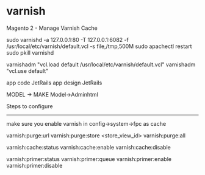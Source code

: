 # varnish
Magento 2 - Manage Varnish Cache

sudo varnishd -a 127.0.0.1:80 -T 127.0.0.1:6082 -f /usr/local/etc/varnish/default.vcl -s file,/tmp,500M
sudo apachectl restart
sudo pkill varnishd

varnishadm "vcl.load default /usr/local/etc/varnish/default.vcl"
varnishadm "vcl.use default"




app code JetRails
app design JetRails


MODEL -> MAKE Model->Adminhtml




Steps to configure
__________________________________________________________________
make sure you enable varnish in config->system->fpc as cache





varnish:purge:url <url>
varnish:purge:store <store_view_id>
varnish:purge:all

varnish:cache:status
varnish:cache:enable
varnish:cache:disable

varnish:primer:status
varnish:primer:queue
varnish:primer:enable
varnish:primer:disable